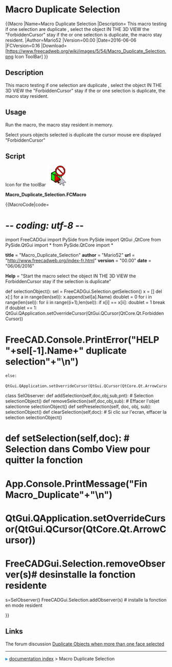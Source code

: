 # Macro Duplicate Selection
{{Macro
|Name=Macro Duplicate Selection
|Description= This macro testing if one selection are duplicate , select the object IN THE 3D VIEW the "ForbiddenCursor" stay if the or one selection is duplicate, the macro stay resident.
|Author=Mario52
|Version=00.00
|Date=2016-06-06
|FCVersion=0.16
|Download= [https://www.freecadweb.org/wiki/images/5/54/Macro_Duplicate_Selection.png Icon ToolBar]
}}

## Description

This macro testing if one selection are duplicate , select the object IN THE 3D VIEW the \"ForbiddenCursor\" stay if the or one selection is duplicate, the macro stay resident.

## Usage

Run the macro, the macro stay resident in memory.

Select yours objects selected is duplicate the cursor mouse ere displayed \"ForbiddenCursor\"

## Script

Icon for the toolBar ![](images/Macro_Duplicate_Selection.png )



**Macro_Duplicate_Selection.FCMacro**


{{MacroCode|code=
# -*- coding: utf-8 -*-
import FreeCADGui
import PySide
from PySide import QtGui ,QtCore
from PySide.QtGui import *
from PySide.QtCore import *

__title__   = "Macro_Duplicate_Selection"
__author__  = "Mario52"
__url__     = "http://www.freecadweb.org/index-fr.html"
__version__ = "00.00"
__date__    = "06/06/2016"

__Help__    = "Start the macro select the object IN THE 3D VIEW the ForbiddenCursor stay if the selection is duplicate"

def selectionObject():
    sel = FreeCADGui.Selection.getSelection() 
    x  = []
    del x[:]
    for a in range(len(sel)):
       x.append(sel[a].Name)
    doublet = 0
    for i in range(len(sel)):
        for ii in range((i+1),len(sel)):
            if x[i] == x[ii]:
                doublet = 1
                break
    if doublet == 1:
        QtGui.QApplication.setOverrideCursor(QtGui.QCursor(QtCore.Qt.ForbiddenCursor))
#        FreeCAD.Console.PrintError("HELP "+sel[-1].Name+" duplicate selection"+"\n")
    else:
        QtGui.QApplication.setOverrideCursor(QtGui.QCursor(QtCore.Qt.ArrowCursor))

class SelObserver:
    def addSelection(self,doc,obj,sub,pnt):   # Selection
        selectionObject()
    def removeSelection(self,doc,obj,sub):    # Effacer l'objet salectionne
        selectionObject()
    def setPreselection(self, doc, obj, sub):
        selectionObject()
    def clearSelection(self,doc):             # Si clic sur l'ecran, effacer la selection
        selectionObject()
#    def setSelection(self,doc):               # Selection dans Combo View pour quitter la fonction
#        App.Console.PrintMessage("Fin Macro_Duplicate"+"\n")
#        QtGui.QApplication.setOverrideCursor(QtGui.QCursor(QtCore.Qt.ArrowCursor))
#        FreeCADGui.Selection.removeObserver(s)# desinstalle la fonction residente

s=SelObserver()
FreeCADGui.Selection.addObserver(s)    # installe la fonction en mode resident

}}



## Links

The forum discussion [Duplicate Objects when more than one face selected](http://forum.freecadweb.org/viewtopic.php?f=3&t=15994)



---
![](images/Right_arrow.png) [documentation index](../README.md) > Macro Duplicate Selection
